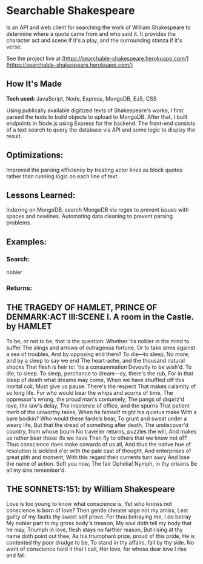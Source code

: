 # Searchable Shakespeare
Is an API and web client for searching the work of William Shakespeare to 
determine where a quote came from and who said it.  It provides the character
act and scene if it's a play, and the surrounding stanza if it's verse.  

See the project live at [https://searchable-shakespeare.herokuapp.com/](https://searchable-shakespeare.herokuapp.com/)

## How It's Made
**Tech used:** JavaScript, Node, Express, MongoDB, EJS, CSS

Using publically available digitized texts of Shakespeare's works, I first parsed the
texts to build objects to upload to MongoDB.  After that, I built endpoints in Node.js 
using Express for the backend.  The front-end consists of a text search to query
the database via API and some logic to display the result.

## Optimizations:

Improved the parsing efficiency by treating actor lines as block quotes rather 
than running logic on each line of text.  

## Lessons Learned:

Indexing on MongoDB, search MongoDB via regex to prevent issues with spaces and newlines.
Automating data cleaning to prevent parsing problems.

## Examples:

### Search: 
nobler

### Returns:

## THE TRAGEDY OF HAMLET, PRINCE OF DENMARK:ACT III:SCENE I. A room in the Castle. by HAMLET
To be, or not to be, that is the question: Whether 'tis nobler
in the mind to suffer The slings and arrows of outrageous fortune, Or
to take arms against a sea of troubles, And by opposing end them? To
die—to sleep, No more; and by a sleep to say we end The heart-ache, and
the thousand natural shocks That flesh is heir to: 'tis a consummation
Devoutly to be wish'd. To die, to sleep. To sleep, perchance to
dream—ay, there's the rub, For in that sleep of death what dreams may
come, When we have shuffled off this mortal coil, Must give us pause.
There's the respect That makes calamity of so long life. For who would
bear the whips and scorns of time, The oppressor's wrong, the proud
man's contumely, The pangs of dispriz'd love, the law's delay, The
insolence of office, and the spurns That patient merit of the unworthy
takes, When he himself might his quietus make With a bare bodkin? Who
would these fardels bear, To grunt and sweat under a weary life, But
that the dread of something after death, The undiscover'd country, from
whose bourn No traveller returns, puzzles the will, And makes us rather
bear those ills we have Than fly to others that we know not of? Thus
conscience does make cowards of us all, And thus the native hue of
resolution Is sicklied o'er with the pale cast of thought, And
enterprises of great pith and moment, With this regard their currents
turn awry And lose the name of action. Soft you now, The fair Ophelia!
Nymph, in thy orisons Be all my sins remember'd.

## THE SONNETS:151: by William Shakespeare
Love is too young to know what conscience is,
Yet who knows not conscience is born of love?
Then gentle cheater urge not my amiss,
Lest guilty of my faults thy sweet self prove.
For thou betraying me, I do betray
My nobler part to my gross body's treason,
My soul doth tell my body that he may,
Triumph in love, flesh stays no farther reason,
But rising at thy name doth point out thee,
As his triumphant prize, proud of this pride,
He is contented thy poor drudge to be,
To stand in thy affairs, fall by thy side.
No want of conscience hold it that I call,
Her love, for whose dear love I rise and fall.


